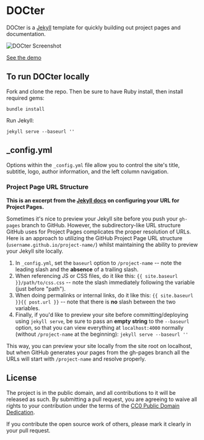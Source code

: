 # DOCter

DOCter is a [Jekyll](http://jekyllrb.com/) template for quickly building out project pages and documentation.

![DOCter Screenshot](https://github.com/ascott1/DOCter/blob/gh-pages/assets/img/screenshot.png?raw=true)

[See the demo](http://cfpb.github.io/DOCter/)

## To run DOCter locally

Fork and clone the repo. Then be sure to have Ruby install, then install required gems:

```
bundle install
```

Run Jekyll:

```
jekyll serve --baseurl ''
```


## _config.yml

Options within the `_config.yml` file allow you to control the site's title, subtitle, logo, author information, and the left column navigation.


### Project Page URL Structure

**This is an excerpt from the [Jekyll docs](http://jekyllrb.com/docs/github-pages/) on configuring your URL for Project Pages.**

Sometimes it's nice to preview your Jekyll site before you push your `gh-pages` branch to GitHub. However, the subdirectory-like URL structure GitHub uses for Project Pages complicates the proper resolution of URLs. Here is an approach to utilizing the GitHub Project Page URL structure (`username.github.io/project-name/`) whilst maintaining the ability to preview your Jekyll site locally.

1. In `_config.yml`, set the `baseurl` option to `/project-name` -- note the leading slash and the **absence** of a trailing slash.
2. When referencing JS or CSS files, do it like this: `{{ site.baseurl }}/path/to/css.css` -- note the slash immediately following the variable (just before "path").
3. When doing permalinks or internal links, do it like this: `{{ site.baseurl }}{{ post.url }}` -- note that there is **no** slash between the two variables.
4. Finally, if you'd like to preview your site before committing/deploying using `jekyll serve`, be sure to pass an **empty string** to the `--baseurl` option, so that you can view everything at `localhost:4000` normally (without `/project-name` at the beginning): `jekyll serve --baseurl ''`

This way, you can preview your site locally from the site root on localhost, but when GitHub generates your pages from the gh-pages branch all the URLs will start with `/project-name` and resolve properly.

## License

The project is in the public domain, and all contributions to it will be released as such. By submitting a pull request, you are agreeing to waive all rights to your contribution under the terms of the [CC0 Public Domain Dedication](http://creativecommons.org/publicdomain/zero/1.0/).

If you contribute the open source work of others, please mark it clearly in your pull request.
